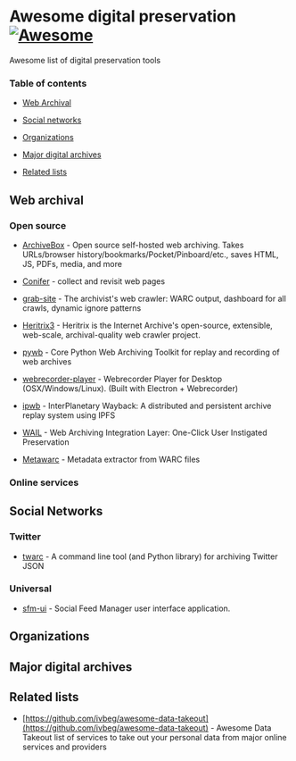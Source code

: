 # Awesome digital preservation  [![Awesome](https://cdn.rawgit.com/sindresorhus/awesome/d7305f38d29fed78fa85652e3a63e154dd8e8829/media/badge.svg)](https://github.com/sindresorhus/awesome)

Awesome list of digital preservation tools 

### Table of contents

* [Web Archival](#web-archival)

* [Social networks](#social-networks)

* [Organizations](#organizations)

* [Major digital archives](#major-digital-archives)

* [Related lists](#related-lists)


## Web archival

### Open source

* [ArchiveBox](https://github.com/ArchiveBox/ArchiveBox) - Open source self-hosted web archiving. Takes URLs/browser history/bookmarks/Pocket/Pinboard/etc., saves HTML, JS, PDFs, media, and more

* [Conifer](https://github.com/Rhizome-Conifer/conifer) - collect and revisit web pages

* [grab-site](https://github.com/ArchiveTeam/grab-site) -  The archivist's web crawler: WARC output, dashboard for all crawls, dynamic ignore patterns 

* [Heritrix3](https://github.com/internetarchive/heritrix3) -  Heritrix is the Internet Archive's open-source, extensible, web-scale, archival-quality web crawler project. 

* [pywb](https://github.com/webrecorder/pywb) - Core Python Web Archiving Toolkit for replay and recording of web archives

* [webrecorder-player](https://github.com/webrecorder/webrecorder-player) - Webrecorder Player for Desktop (OSX/Windows/Linux). (Built with Electron + Webrecorder)

* [ipwb](https://github.com/oduwsdl/ipwb) - InterPlanetary Wayback: A distributed and persistent archive replay system using IPFS

* [WAIL](https://github.com/machawk1/wail) -  Web Archiving Integration Layer: One-Click User Instigated Preservation

* [Metawarc](https://github.com/datacoon/metawarc) - Metadata extractor from WARC files

### Online services

## Social Networks

### Twitter
* [twarc](https://github.com/DocNow/twarc) -  A command line tool (and Python library) for archiving Twitter JSON 


### Universal
* [sfm-ui](https://github.com/gwu-libraries/sfm-ui) - Social Feed Manager user interface application.


## Organizations

## Major digital archives

## Related lists

* [https://github.com/ivbeg/awesome-data-takeout](https://github.com/ivbeg/awesome-data-takeout) - Awesome Data Takeout list of services to take out your personal data from major online services and providers